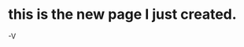 <!-- TITLE: New Page -->
<!-- SUBTITLE: A quick summary of New Page -->

# this is the new page I just created.

-V